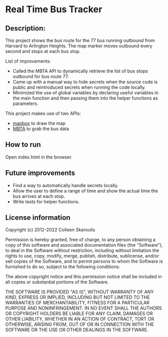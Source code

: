 # Real Time Bus Tracker

## Description:

This project shows the bus route for the 77 bus running outbound from Harvard to Arlington Heights. The map marker moves outbound every second and stops at each bus stop.

List of improvements:

- Called the MBTA API to dynamically retrieve the list of bus stops outbound for bus route 77.
- Came up with a manual way to hide secrets when the source code is public and reintroduced secrets when running the code locally.
- Minimized the use of global variables by declaring useful variables in the main function and then passing them into the helper functions as parameters.

This project makes use of two APIs:

- [mapbox](https://docs.mapbox.com/) to draw the map
- [MBTA](https://api-v3.mbta.com/docs/swagger/index.html#/Stop/ApiWeb_StopController_index) to grab the bus data

## How to run

Open index.html in the browser.

## Future improvements

- Find a way to automatically handle secrets locally.
- Allow the user to define a range of time and show the actual time the bus arrives at each stop.
- Write tests for helper functions.

## License information

Copyright (c) 2012-2022 Colleen Skaroulis

Permission is hereby granted, free of charge, to any person obtaining
a copy of this software and associated documentation files (the
"Software"), to deal in the Software without restriction, including
without limitation the rights to use, copy, modify, merge, publish,
distribute, sublicense, and/or sell copies of the Software, and to
permit persons to whom the Software is furnished to do so, subject to
the following conditions:

The above copyright notice and this permission notice shall be
included in all copies or substantial portions of the Software.

THE SOFTWARE IS PROVIDED "AS IS", WITHOUT WARRANTY OF ANY KIND,
EXPRESS OR IMPLIED, INCLUDING BUT NOT LIMITED TO THE WARRANTIES OF
MERCHANTABILITY, FITNESS FOR A PARTICULAR PURPOSE AND
NONINFRINGEMENT. IN NO EVENT SHALL THE AUTHORS OR COPYRIGHT HOLDERS BE
LIABLE FOR ANY CLAIM, DAMAGES OR OTHER LIABILITY, WHETHER IN AN ACTION
OF CONTRACT, TORT OR OTHERWISE, ARISING FROM, OUT OF OR IN CONNECTION
WITH THE SOFTWARE OR THE USE OR OTHER DEALINGS IN THE SOFTWARE.
